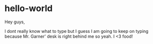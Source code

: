 # hello-world

Hey guys,

I dont really know what to type but I guess I am going to keep on typing because Mr. Garner' desk is right behind me so yeah.
I <3 food!
